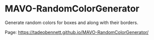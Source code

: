# MAVO-RandomColorGenerator
Generate random colors for boxes and along with their borders.

Page: https://tadeobennett.github.io/MAVO-RandomColorGenerator/
